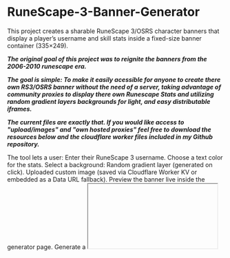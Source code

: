 # RuneScape-3-Banner-Generator
This project creates a sharable RuneScape 3/OSRS character banners that display a player’s username and skill stats inside a fixed-size banner container (335×249).

***The original goal of this project was to reignite the banners from the 2006-2010 runescape era.***

***The goal is simple: To make it easily acessible for anyone to create there own RS3/OSRS banner without the need of a server, taking advantage of community proxies to display there own Runescape Stats and utilizing random gradient layers backgrounds for light, and easy distributable iframes.***

***The current files are exactly that. If you would like access to "upload/images" and "own hosted proxies" feel free to download the resources below and the cloudflare worker files included in my Github repository.***

The tool lets a user:
Enter their RuneScape 3 username.
Choose a text color for the stats.
Select a background:
Random gradient layer (generated on click).
Uploaded custom image (saved via Cloudflare Worker KV or embedded as a Data URL fallback).
Preview the banner live inside the generator page.
Generate a <iframe> embed code that can be copied and pasted into any website.
Key Features
Dynamic RuneScape stats: Player stats are fetched from the official RuneScape HiScores API via a proxy/Cloudflare Worker to avoid CORS issues.
Live Preview: The banner updates instantly when the user changes colors or background.
Embed Ready: Generates an <iframe> code with correct dimensions (335×249), rounded corners, no scrollbars, and the user’s selected text color + background passed through query parameters.
Responsive Text Scaling: Username and skill list text scales dynamically to fit inside the container without overflow.
Background Persistence: Gradient layers are passed via query string, while uploaded images are saved via Worker KV or encoded inline to ensure the banner displays correctly even when embedded on external sites.

File Overview:
index.html → The generator UI where the user inputs their RS3 username, picks colors/backgrounds, and generates embed code.
script.js → Main logic for generator UI: handles user input, background selection, live preview updates, and generating the iframe embed code.
banner.js → Renders the username + skills list inside the banner container; handles scaling and layout.
style.css → Styles for both the generator and the banner, ensuring fixed sizing, clean layout, and rounded corners.
your-template.html → The page loaded inside the <iframe>; it reads query parameters (username, color, background) and calls banner.js to render the final banner.

***Keep in mind, this is a unfinished project; While the core elements work, some issues are still present. It's a rough draft***

**Toggle between rs3 or osrs hiscore index**
[RS3 URL Hiscores]
[https://secure.runescape.com/m=hiscore/index_lite.ws?player=<USERNAME>]
[OSRS URL Hiscores]
[https://secure.runescape.com/m=hiscore_oldschool/index_lite.ws?player=<USERNAME>]


--This script was written enitrely using the Artifical Intelligence Model: Chatgpt-5 by OpenAI.--
